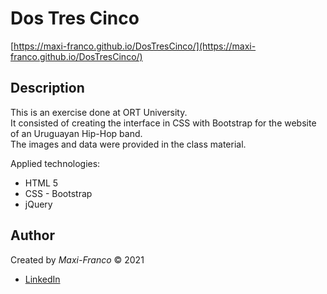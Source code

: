 # Dos Tres Cinco 
[https://maxi-franco.github.io/DosTresCinco/](https://maxi-franco.github.io/DosTresCinco/)

## Description
This is an exercise done at ORT University.<br>
It consisted of creating the interface in CSS with Bootstrap for the website of an Uruguayan Hip-Hop band.<br>
The images and data were provided in the class material.

Applied technologies:
- HTML 5
- CSS - Bootstrap
- jQuery

## Author
Created by _Maxi-Franco_ &copy; 2021<br>
* [LinkedIn](https://www.linkedin.com/in/maxi-franco/)
